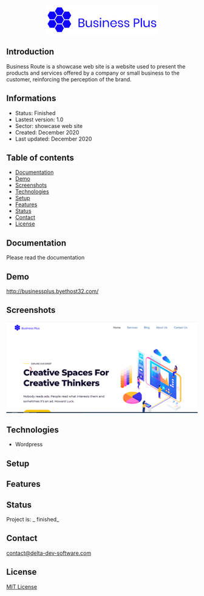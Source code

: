 <p align="center">
<img  src="screenshots/logo.png"/>
</p>



## Introduction

Business Route is a showcase web site is a website used to present the products and services offered by a company or small business to the customer, reinforcing the perception of the brand.

## Informations

 - Status: Finished
 - Lastest version: 1.0 
 - Sector: showcase web site
 - Created: December 2020 
 - Last updated: December 2020

## Table of contents
* [Documentation](#general-info)
* [Demo](#demo)
* [Screenshots](#screenshots)
* [Technologies](#technologies)
* [Setup](#setup)
* [Features](#features)
* [Status](#status)
* [Contact](#contact)
* [License](#license)

## Documentation
Please read the documentation

## Demo
[http://businessplus.byethost32.com/ ](http://businessplus.byethost32.com/)

## Screenshots
<p align="center">
<img  src="screenshots/screenshot.png"/>
<p>

## Technologies
* Wordpress


## Setup


## Features


## Status
Project is: _ finished_ 

## Contact
contact@delta-dev-software.com

## License
<a href="license.txt">MIT License</a>